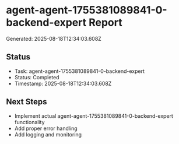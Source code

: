 # agent-agent-1755381089841-0-backend-expert Report

Generated: 2025-08-18T12:34:03.608Z

## Status
- Task: agent-agent-1755381089841-0-backend-expert
- Status: Completed
- Timestamp: 2025-08-18T12:34:03.608Z

## Next Steps
- Implement actual agent-agent-1755381089841-0-backend-expert functionality
- Add proper error handling
- Add logging and monitoring
